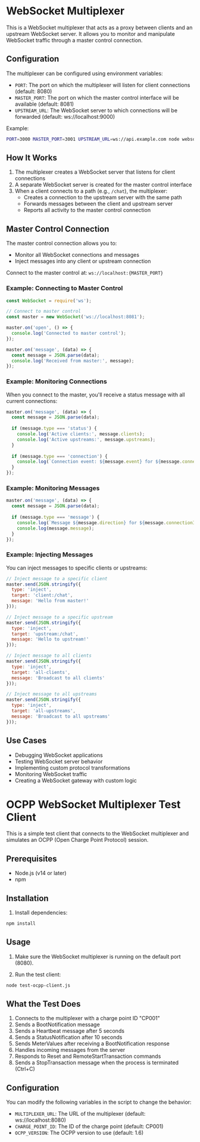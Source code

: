 # WebSocket Multiplexer

This is a WebSocket multiplexer that acts as a proxy between clients and an upstream WebSocket server. It allows you to monitor and manipulate WebSocket traffic through a master control connection.

## Configuration

The multiplexer can be configured using environment variables:

- `PORT`: The port on which the multiplexer will listen for client connections (default: 8080)
- `MASTER_PORT`: The port on which the master control interface will be available (default: 8081)
- `UPSTREAM_URL`: The WebSocket server to which connections will be forwarded (default: ws://localhost:9000)

Example:
```bash
PORT=3000 MASTER_PORT=3001 UPSTREAM_URL=ws://api.example.com node websocket-multiplex.js
```

## How It Works

1. The multiplexer creates a WebSocket server that listens for client connections
2. A separate WebSocket server is created for the master control interface
3. When a client connects to a path (e.g., `/chat`), the multiplexer:
   - Creates a connection to the upstream server with the same path
   - Forwards messages between the client and upstream server
   - Reports all activity to the master control connection

## Master Control Connection

The master control connection allows you to:
- Monitor all WebSocket connections and messages
- Inject messages into any client or upstream connection

Connect to the master control at: `ws://localhost:{MASTER_PORT}`

### Example: Connecting to Master Control

```javascript
const WebSocket = require('ws');

// Connect to master control
const master = new WebSocket('ws://localhost:8081');

master.on('open', () => {
  console.log('Connected to master control');
});

master.on('message', (data) => {
  const message = JSON.parse(data);
  console.log('Received from master:', message);
});
```

### Example: Monitoring Connections

When you connect to the master, you'll receive a status message with all current connections:

```javascript
master.on('message', (data) => {
  const message = JSON.parse(data);
  
  if (message.type === 'status') {
    console.log('Active clients:', message.clients);
    console.log('Active upstreams:', message.upstreams);
  }
  
  if (message.type === 'connection') {
    console.log(`Connection event: ${message.event} for ${message.connectionId}`);
  }
});
```

### Example: Monitoring Messages

```javascript
master.on('message', (data) => {
  const message = JSON.parse(data);
  
  if (message.type === 'message') {
    console.log(`Message ${message.direction} for ${message.connectionId}:`);
    console.log(message.message);
  }
});
```

### Example: Injecting Messages

You can inject messages to specific clients or upstreams:

```javascript
// Inject message to a specific client
master.send(JSON.stringify({
  type: 'inject',
  target: 'client:/chat',
  message: 'Hello from master!'
}));

// Inject message to a specific upstream
master.send(JSON.stringify({
  type: 'inject',
  target: 'upstream:/chat',
  message: 'Hello to upstream!'
}));

// Inject message to all clients
master.send(JSON.stringify({
  type: 'inject',
  target: 'all-clients',
  message: 'Broadcast to all clients'
}));

// Inject message to all upstreams
master.send(JSON.stringify({
  type: 'inject',
  target: 'all-upstreams',
  message: 'Broadcast to all upstreams'
}));
```

## Use Cases

- Debugging WebSocket applications
- Testing WebSocket server behavior
- Implementing custom protocol transformations
- Monitoring WebSocket traffic
- Creating a WebSocket gateway with custom logic

# OCPP WebSocket Multiplexer Test Client

This is a simple test client that connects to the WebSocket multiplexer and simulates an OCPP (Open Charge Point Protocol) session.

## Prerequisites

- Node.js (v14 or later)
- npm

## Installation

1. Install dependencies:

```bash
npm install
```

## Usage

1. Make sure the WebSocket multiplexer is running on the default port (8080).

2. Run the test client:

```bash
node test-ocpp-client.js
```

## What the Test Does

1. Connects to the multiplexer with a charge point ID "CP001"
2. Sends a BootNotification message
3. Sends a Heartbeat message after 5 seconds
4. Sends a StatusNotification after 10 seconds
5. Sends MeterValues after receiving a BootNotification response
6. Handles incoming messages from the server
7. Responds to Reset and RemoteStartTransaction commands
8. Sends a StopTransaction message when the process is terminated (Ctrl+C)

## Configuration

You can modify the following variables in the script to change the behavior:

- `MULTIPLEXER_URL`: The URL of the multiplexer (default: ws://localhost:8080)
- `CHARGE_POINT_ID`: The ID of the charge point (default: CP001)
- `OCPP_VERSION`: The OCPP version to use (default: 1.6)
